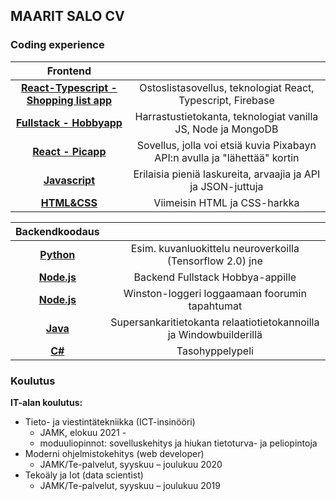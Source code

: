 ## MAARIT SALO CV


### Coding experience

|  **Frontend** |                              | 
|:-------------:|:------:|
|  [**React-Typescript - Shopping list app**](https://github.com/vihervirveli/portfolio/tree/master/Typescript/shoppinglist-app) | Ostoslistasovellus, teknologiat React, Typescript, Firebase |
|  [**Fullstack - Hobbyapp**](https://github.com/vihervirveli/Fullstack-HobbyApp) | Harrastustietokanta, teknologiat vanilla JS, Node ja MongoDB |
|  [**React - Picapp**](https://github.com/vihervirveli/pic-app) | Sovellus, jolla voi etsiä kuvia Pixabayn API:n avulla ja "lähettää" kortin    |
|  [**Javascript**](https://github.com/vihervirveli/portfolio/tree/master/Javascript)| Erilaisia pieniä laskureita, arvaajia ja API ja JSON-juttuja |
| [**HTML&CSS**](https://github.com/vihervirveli/portfolio/tree/master/HTMLjaCSS)  | Viimeisin HTML ja CSS-harkka|   


|  Backendkoodaus    |                                    | 
|:-------------:|:---------:|
| [**Python**](https://github.com/vihervirveli/portfolio/tree/master/AI_and_Python)| Esim. kuvanluokittelu neuroverkoilla (Tensorflow 2.0) jne |
| [**Node.js**](https://github.com/vihervirveli/Fullstack-HobbyApp) | Backend Fullstack Hobbya-appille |
|  [**Node.js**](https://github.com/vihervirveli/WiableNode/blob/master/routes/api/articles.js)| Winston-loggeri loggaamaan foorumin tapahtumat |
| [**Java**](https://github.com/vihervirveli/portfolio/tree/master/Java)| Supersankaritietokanta relaatiotietokannoilla ja Windowbuilderillä |
| [**C#**](https://github.com/vihervirveli/portfolio/tree/master/C%23)  | Tasohyppelypeli |

### Koulutus

**IT-alan koulutus:** 

* Tieto- ja viestintätekniikka (ICT-insinööri)
    * JAMK, elokuu 2021 -
    * moduuliopinnot: sovelluskehitys ja hiukan tietoturva- ja peliopintoja
* Moderni ohjelmistokehitys (web developer)
    * JAMK/Te-palvelut, syyskuu – joulukuu 2020  
* Tekoäly ja Iot (data scientist)
    * JAMK/Te-palvelut, syyskuu – joulukuu 2019

